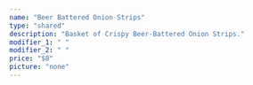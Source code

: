 ```yaml
---
name: "Beer Battered Onion Strips"
type: "shared"
description: "Basket of Crispy Beer-Battered Onion Strips."
modifier_1: " "
modifier_2: " "
price: "$8"
picture: "none"
---
```

